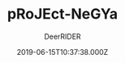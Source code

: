 ---
title: pRoJEct-NeGYa
github: https://github.com/akiritsu/pRoJEct-NeGYa
demo: https://akiritsu.github.io/pRoJEct-NeGYa/
author: DeerRIDER
ssg:
  - Jekyll
cms:
  - No Cms
date: 2019-06-15T10:37:38.000Z
stale: true
disabled_reason: ''
disabled: false
---